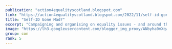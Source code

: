 ```yaml
---
publication: "action4equalityscotland.blogspot.com"
link: "https://action4equalityscotland.blogspot.com/2022/11/self-id-gone-mad.html"
title: "Self-ID Gone Mad?"
excerpt: "Campaigning and organising on equality issues - and around the politics of standing up for the little guy against the big guy"
image: "https://lh3.googleusercontent.com/blogger_img_proxy/ANbyha0mXqweK2MM4ZDjviZWtSmw248B4sK_paG-uGwx7VJ2v4xJ_YAd2W0jq6b_3AV0hgeD6abXUEmUX_NC1CKpRyISmnVPZ904gLyEfocLlJ6sCsalQPKkYqwOL9JaR2MGjh5BT98=w1200-h630-p-k-no-nu"
group: con
rank: 5
---
```

